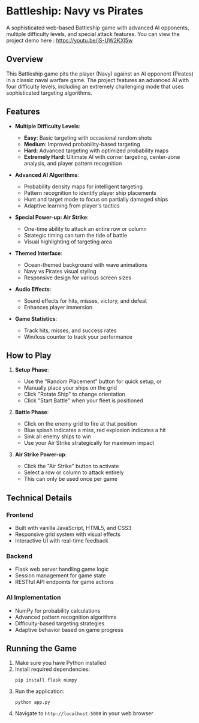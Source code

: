 # Battleship: Navy vs Pirates

A sophisticated web-based Battleship game with advanced AI opponents, multiple difficulty levels, and special attack features.
You can view the project demo here : https://youtu.be/jS-UW2KXl5w
## Overview

This Battleship game pits the player (Navy) against an AI opponent (Pirates) in a classic naval warfare game. The project features an advanced AI with four difficulty levels, including an extremely challenging mode that uses sophisticated targeting algorithms.

## Features

- **Multiple Difficulty Levels**:

  - **Easy**: Basic targeting with occasional random shots
  - **Medium**: Improved probability-based targeting
  - **Hard**: Advanced targeting with optimized probability maps
  - **Extremely Hard**: Ultimate AI with corner targeting, center-zone analysis, and player pattern recognition

- **Advanced AI Algorithms**:

  - Probability density maps for intelligent targeting
  - Pattern recognition to identify player ship placements
  - Hunt and target mode to focus on partially damaged ships
  - Adaptive learning from player's tactics

- **Special Power-up: Air Strike**:

  - One-time ability to attack an entire row or column
  - Strategic timing can turn the tide of battle
  - Visual highlighting of targeting area

- **Themed Interface**:

  - Ocean-themed background with wave animations
  - Navy vs Pirates visual styling
  - Responsive design for various screen sizes

- **Audio Effects**:

  - Sound effects for hits, misses, victory, and defeat
  - Enhances player immersion

- **Game Statistics**:
  - Track hits, misses, and success rates
  - Win/loss counter to track your performance

## How to Play

1. **Setup Phase**:

   - Use the "Random Placement" button for quick setup, or
   - Manually place your ships on the grid
   - Click "Rotate Ship" to change orientation
   - Click "Start Battle" when your fleet is positioned

2. **Battle Phase**:

   - Click on the enemy grid to fire at that position
   - Blue splash indicates a miss, red explosion indicates a hit
   - Sink all enemy ships to win
   - Use your Air Strike strategically for maximum impact

3. **Air Strike Power-up**:
   - Click the "Air Strike" button to activate
   - Select a row or column to attack entirely
   - This can only be used once per game

## Technical Details

### Frontend

- Built with vanilla JavaScript, HTML5, and CSS3
- Responsive grid system with visual effects
- Interactive UI with real-time feedback

### Backend

- Flask web server handling game logic
- Session management for game state
- RESTful API endpoints for game actions

### AI Implementation

- NumPy for probability calculations
- Advanced pattern recognition algorithms
- Difficulty-based targeting strategies
- Adaptive behavior based on game progress

## Running the Game

1. Make sure you have Python installed
2. Install required dependencies:
   ```
   pip install flask numpy
   ```
3. Run the application:
   ```
   python app.py
   ```
4. Navigate to `http://localhost:5000` in your web browser
